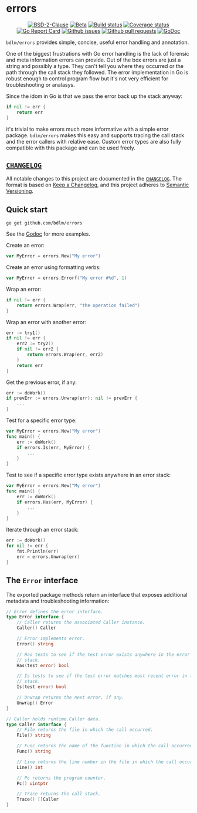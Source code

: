 # errors

<p align="center">
	<a href="https://github.com/bdlm/errors/blob/master/LICENSE"><img src="https://img.shields.io/github/license/bdlm/errors.svg" alt="BSD-2-Clause"></a>
	<a href="https://github.com/mkenney/software-guides/blob/master/STABILITY-BADGES.md#beta"><img src="https://img.shields.io/badge/stability-beta-33bbff.svg" alt="Beta"></a>
	<a href="https://travis-ci.org/bdlm/errors"><img src="https://travis-ci.org/bdlm/errors.svg?branch=master" alt="Build status"></a>
	<a href="https://codecov.io/gh/bdlm/errors"><img src="https://img.shields.io/codecov/c/github/bdlm/errors/master.svg" alt="Coverage status"></a>
	<a href="https://goreportcard.com/report/github.com/bdlm/errors"><img src="https://goreportcard.com/badge/github.com/bdlm/errors" alt="Go Report Card"></a>
	<a href="https://github.com/bdlm/errors/issues"><img src="https://img.shields.io/github/issues-raw/bdlm/errors.svg" alt="Github issues"></a>
	<a href="https://github.com/bdlm/errors/pulls"><img src="https://img.shields.io/github/issues-pr/bdlm/errors.svg" alt="Github pull requests"></a>
	<a href="https://godoc.org/github.com/bdlm/errors"><img src="https://godoc.org/github.com/bdlm/errors?status.svg" alt="GoDoc"></a>
</p>

`bdlm/errors` provides simple, concise, useful error handling and annotation.

One of the biggest frustrations with Go error handling is the lack of forensic and meta information errors can provide. Out of the box errors are just a string and possibly a type. They can't tell you where they occurred or the path through the call stack they followed. The error implementation in Go is robust enough to control program flow but it's not very efficient for troubleshooting or analasys.

Since the idom in Go is that we pass the error back up the stack anyway:
```go
if nil != err {
	return err
}
```
it's trivial to make errors much more informative with a simple error package. `bdlm/errors` makes this easy and supports tracing the call stack and the error callers with relative ease. Custom error types are also fully compatible with this package and can be used freely.

## [`CHANGELOG`](CHANGELOG.md)

All notable changes to this project are documented in the [`CHANGELOG`](CHANGELOG.md). The format is based on [Keep a Changelog](https://keepachangelog.com/en/1.0.0/), and this project adheres to [Semantic Versioning](https://semver.org/spec/v2.0.0.html).

## Quick start

`go get github.com/bdlm/errors`

See the [Godoc](https://godoc.org/github.com/bdlm/errors) for more examples.

Create an error:
```go
var MyError = errors.New("My error")
```

Create an error using formatting verbs:
```go
var MyError = errors.Errorf("My error #%d", 1)
```

Wrap an error:
```go
if nil != err {
	return errors.Wrap(err, "the operation failed")
}
```

Wrap an error with another error:
```go
err := try1()
if nil != err {
	err2 := try2()
	if nil != err2 {
		return errors.Wrap(err, err2)
	}
	return err
}
```

Get the previous error, if any:
```go
err := doWork()
if prevErr := errors.Unwrap(err); nil != prevErr {
	...
}
```

Test for a specific error type:
```go
var MyError = errors.New("My error")
func main() {
	err := doWork()
	if errors.Is(err, MyError) {
		...
	}
}
```

Test to see if a specific error type exists anywhere in an error stack:
```go
var MyError = errors.New("My error")
func main() {
	err := doWork()
	if errors.Has(err, MyError) {
		...
	}
}
```

Iterate through an error stack:
```go
err := doWork()
for nil != err {
	fmt.Println(err)
	err = errors.Unwrap(err)
}
```

## The `Error` interface

The exported package methods return an interface that exposes additional metadata and troubleshooting information:

```go
// Error defines the error interface.
type Error interface {
	// Caller returns the associated Caller instance.
	Caller() Caller

	// Error implements error.
	Error() string

	// Has tests to see if the test error exists anywhere in the error
	// stack.
	Has(test error) bool

	// Is tests to see if the test error matches most recent error in the
	// stack.
	Is(test error) bool

	// Unwrap returns the next error, if any.
	Unwrap() Error
}

// Caller holds runtime.Caller data.
type Caller interface {
	// File returns the file in which the call occurred.
	File() string

	// Func returns the name of the function in which the call occurred.
	Func() string

	// Line returns the line number in the file in which the call occurred.
	Line() int

	// Pc returns the program counter.
	Pc() uintptr

	// Trace returns the call stack.
	Trace() []Caller
}
```
